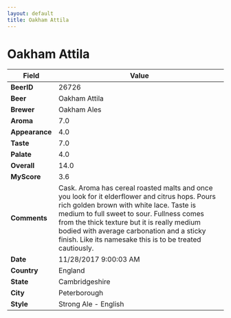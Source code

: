 ```yaml
---
layout: default
title: Oakham Attila
---
```


# Oakham Attila

| Field         | Value     |
|---------------|-----------|
| **BeerID** | 26726 |
| **Beer** | Oakham Attila |
| **Brewer** | Oakham Ales |
| **Aroma** | 7.0 |
| **Appearance** | 4.0 |
| **Taste** | 7.0 |
| **Palate** | 4.0 |
| **Overall** | 14.0 |
| **MyScore** | 3.6 |
| **Comments** | Cask. Aroma has cereal roasted malts and once you look for it elderflower and citrus hops. Pours rich golden brown with white lace. Taste is medium to full sweet to sour. Fullness comes from the thick texture but it is really medium bodied with average carbonation and a sticky finish. Like its namesake this is to be treated cautiously. |
| **Date** | 11/28/2017 9:00:03 AM |
| **Country** | England |
| **State** | Cambridgeshire |
| **City** | Peterborough |
| **Style** | Strong Ale - English |
